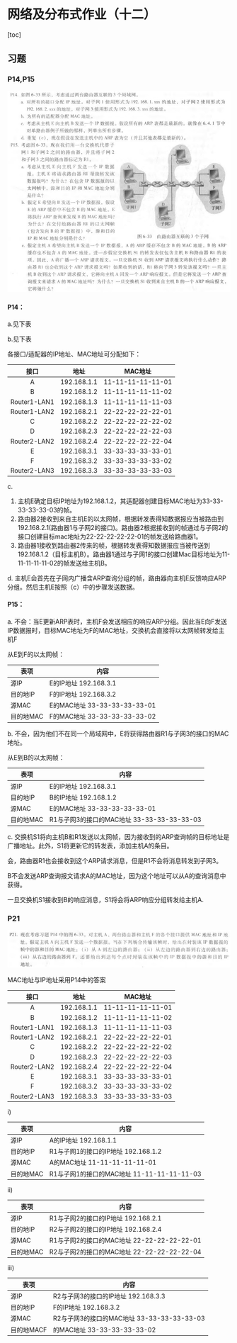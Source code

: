 # 网络及分布式作业（十二）

[toc]

## 习题

### P14,P15

![Q14、Q15](img/Q1.jpg)

#### P14：

a.见下表 

b.见下表

各接口/适配器的IP地址、MAC地址可分配如下：

|     接口     |    地址     |      MAC地址      |
| :----------: | :---------: | :---------------: |
|      A       | 192.168.1.1 | 11-11-11-11-11-01 |
|      B       | 192.168.1.2 | 11-11-11-11-11-02 |
| Router1-LAN1 | 192.168.1.3 | 11-11-11-11-11-03 |
| Router1-LAN2 | 192.168.2.1 | 22-22-22-22-22-01 |
|      C       | 192.168.2.2 | 22-22-22-22-22-02 |
|      D       | 192.168.2.3 | 22-22-22-22-22-03 |
| Router2-LAN2 | 192.168.2.4 | 22-22-22-22-22-04 |
|      E       | 192.168.3.1 | 33-33-33-33-33-01 |
|      F       | 192.168.3.2 | 33-33-33-33-33-02 |
| Router2-LAN3 | 192.168.3.3 | 33-33-33-33-33-03 |

c. 

1. 主机E确定目标IP地址为192.168.1.2，其适配器创建目标MAC地址为33-33-33-33-33-03的帧。
2. 路由器2接收到来自主机E的以太网帧，根据转发表得知数据报应当被路由到192.168.2.1(路由器1与子网2的接口)。路由器2根据接收到的帧通过与子网2的接口创建目标mac地址为22-22-22-22-22-01的帧发送给路由器1。
3. 路由器1接收到路由器2传来的帧，根据转发表得知数据报应当被传送到192.168.1.2（目标主机B）。路由器1通过与子网1的接口创建Mac目标地址为11-11-11-11-11-02的帧发送给主机B。

d. 主机E会首先在子网内广播含ARP查询分组的帧，路由器向主机E反馈响应ARP分组。然后主机E按照（c）中的步骤发送数据。

#### P15：

a. 不会：当E更新ARP表时，主机F会发送相应的响应ARP分组。因此当E向F发送IP数据报时，目标MAC地址为F的MAC地址，交换机会直接将以太网帧转发给主机F

从E到F的以太网帧：

| 表项      | 内容                         |
| --------- | ---------------------------- |
| 源IP      | E的IP地址 192.168.3.1        |
| 目的地IP  | F的IP地址 192.168.3.2        |
| 源MAC     | E的MAC地址 33-33-33-33-33-01 |
| 目的地MAC | F的MAC地址 33-33-33-33-33-02 |

b. 不会，因为他们不在同一个局域网中，E将获得路由器R1与子网3的接口的MAC地址。

从E到B的以太网帧：

| 表项      | 内容                                        |
| --------- | ------------------------------------------- |
| 源IP      | E的IP地址 192.168.3.1                       |
| 目的地IP  | B的IP地址 192.168.1.2                       |
| 源MAC     | E的MAC地址 33-33-33-33-33-01                |
| 目的地MAC | R1与子网3的接口的MAC地址  33-33-33-33-33-03 |

c. 交换机S1将向主机B和R1发送以太网帧，因为接收到的ARP查询帧的目标地址是广播地址。此外，S1将更新它的转发表，添加主机A的条目。

会，路由器R1也会接收到这个ARP请求消息，但是R1不会将消息转发到子网3。

B不会发送ARP查询报文请求A的MAC地址，因为这个地址可以从A的查询消息中获得。

一旦交换机S1接收到B的响应消息，S1将会将ARP响应分组转发给主机A.

### P21

![P21](img/Q2.jpg)

MAC地址与IP地址采用P14中的答案

|     接口     |    地址     |      MAC地址      |
| :----------: | :---------: | :---------------: |
|      A       | 192.168.1.1 | 11-11-11-11-11-01 |
|      B       | 192.168.1.2 | 11-11-11-11-11-02 |
| Router1-LAN1 | 192.168.1.3 | 11-11-11-11-11-03 |
| Router1-LAN2 | 192.168.2.1 | 22-22-22-22-22-01 |
|      C       | 192.168.2.2 | 22-22-22-22-22-02 |
|      D       | 192.168.2.3 | 22-22-22-22-22-03 |
| Router2-LAN2 | 192.168.2.4 | 22-22-22-22-22-04 |
|      E       | 192.168.3.1 | 33-33-33-33-33-01 |
|      F       | 192.168.3.2 | 33-33-33-33-33-02 |
| Router2-LAN3 | 192.168.3.3 | 33-33-33-33-33-03 |

i) 

| 表项      | 内容                                        |
| --------- | ------------------------------------------- |
| 源IP      | A的IP地址 192.168.1.1                       |
| 目的地IP  | R1与子网1的接口的IP地址 192.168.1.2         |
| 源MAC     | A的MAC地址 11-11-11-11-11-01                |
| 目的地MAC | R1与子网1的接口的MAC地址  11-11-11-11-11-03 |

ii) 

| 表项      | 内容                                        |
| --------- | ------------------------------------------- |
| 源IP      | R1与子网2的接口的IP地址  192.168.2.1        |
| 目的地IP  | R2与子网2的接口的IP地址 192.168.2.4         |
| 源MAC     | R1与子网2的接口的MAC地址 22-22-22-22-22-01  |
| 目的地MAC | R2与子网2的接口的MAC地址  22-22-22-22-22-04 |

iii)

| 表项       | 内容                                       |
| ---------- | ------------------------------------------ |
| 源IP       | R2与子网3的接口的IP地址 192.168.3.3        |
| 目的地IP   | F的IP地址 192.168.3.2                      |
| 源MAC      | R2与子网3的接口的MAC地址 33-33-33-33-33-03 |
| 目的地MACF | 的MAC地址  33-33-33-33-33-02               |